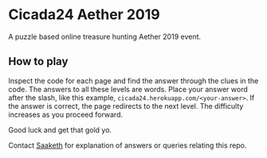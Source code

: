 # Cicada24 Aether 2019
A puzzle based online treasure hunting Aether 2019 event.

## How to play
Inspect the code for each page and find the answer through the clues in the code. The answers to all these levels are words. Place your answer word after the slash, like this example, ```cicada24.herokuapp.com/<your-answer>```. If the answer is correct, the page redirects to the next level. The difficulty increases as you proceed forward.

Good luck and get that gold yo.

Contact [Saaketh](https://github.com/saakethtypes) for explanation of answers or queries relating this repo. 
